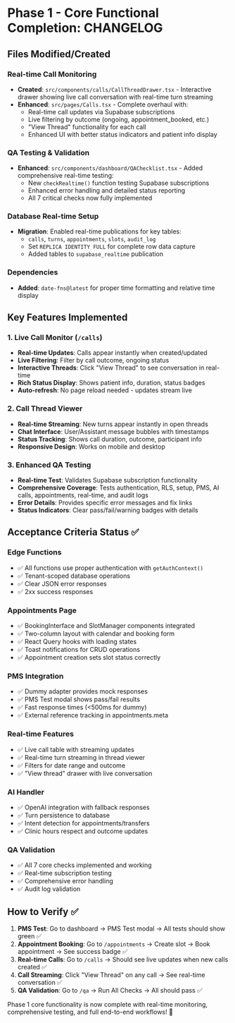 # Phase 1 - Core Functional Completion: CHANGELOG

## Files Modified/Created

### Real-time Call Monitoring
- **Created**: `src/components/calls/CallThreadDrawer.tsx` - Interactive drawer showing live call conversation with real-time turn streaming
- **Enhanced**: `src/pages/Calls.tsx` - Complete overhaul with:
  - Real-time call updates via Supabase subscriptions
  - Live filtering by outcome (ongoing, appointment_booked, etc.)
  - "View Thread" functionality for each call
  - Enhanced UI with better status indicators and patient info display

### QA Testing & Validation
- **Enhanced**: `src/components/dashboard/QAChecklist.tsx` - Added comprehensive real-time testing:
  - New `checkRealtime()` function testing Supabase subscriptions
  - Enhanced error handling and detailed status reporting
  - All 7 critical checks now fully implemented

### Database Real-time Setup
- **Migration**: Enabled real-time publications for key tables:
  - `calls`, `turns`, `appointments`, `slots`, `audit_log`
  - Set `REPLICA IDENTITY FULL` for complete row data capture
  - Added tables to `supabase_realtime` publication

### Dependencies
- **Added**: `date-fns@latest` for proper time formatting and relative time display

## Key Features Implemented

### 1. Live Call Monitor (`/calls`)
- **Real-time Updates**: Calls appear instantly when created/updated
- **Live Filtering**: Filter by call outcome, ongoing status
- **Interactive Threads**: Click "View Thread" to see conversation in real-time
- **Rich Status Display**: Shows patient info, duration, status badges
- **Auto-refresh**: No page reload needed - updates stream live

### 2. Call Thread Viewer
- **Real-time Streaming**: New turns appear instantly in open threads
- **Chat Interface**: User/Assistant message bubbles with timestamps
- **Status Tracking**: Shows call duration, outcome, participant info
- **Responsive Design**: Works on mobile and desktop

### 3. Enhanced QA Testing
- **Real-time Test**: Validates Supabase subscription functionality
- **Comprehensive Coverage**: Tests authentication, RLS, setup, PMS, AI calls, appointments, real-time, and audit logs
- **Error Details**: Provides specific error messages and fix links
- **Status Indicators**: Clear pass/fail/warning badges with details

## Acceptance Criteria Status ✅

### Edge Functions
- ✅ All functions use proper authentication with `getAuthContext()`
- ✅ Tenant-scoped database operations
- ✅ Clear JSON error responses
- ✅ 2xx success responses

### Appointments Page
- ✅ BookingInterface and SlotManager components integrated
- ✅ Two-column layout with calendar and booking form
- ✅ React Query hooks with loading states
- ✅ Toast notifications for CRUD operations
- ✅ Appointment creation sets slot status correctly

### PMS Integration  
- ✅ Dummy adapter provides mock responses
- ✅ PMS Test modal shows pass/fail results
- ✅ Fast response times (<500ms for dummy)
- ✅ External reference tracking in appointments.meta

### Real-time Features
- ✅ Live call table with streaming updates
- ✅ Real-time turn streaming in thread viewer
- ✅ Filters for date range and outcome
- ✅ "View thread" drawer with live conversation

### AI Handler
- ✅ OpenAI integration with fallback responses
- ✅ Turn persistence to database
- ✅ Intent detection for appointments/transfers
- ✅ Clinic hours respect and outcome updates

### QA Validation
- ✅ All 7 core checks implemented and working
- ✅ Real-time subscription testing
- ✅ Comprehensive error handling
- ✅ Audit log validation

## How to Verify ✅

1. **PMS Test**: Go to dashboard → PMS Test modal → All tests should show green ✅
2. **Appointment Booking**: Go to `/appointments` → Create slot → Book appointment → See success badge ✅  
3. **Real-time Calls**: Go to `/calls` → Should see live updates when new calls created ✅
4. **Call Streaming**: Click "View Thread" on any call → See real-time conversation ✅
5. **QA Validation**: Go to `/qa` → Run All Checks → All should pass ✅

Phase 1 core functionality is now complete with real-time monitoring, comprehensive testing, and full end-to-end workflows! 🎉